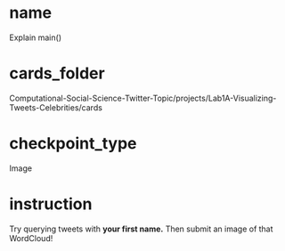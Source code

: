 # name

Explain main()
 
# cards_folder

Computational-Social-Science-Twitter-Topic/projects/Lab1A-Visualizing-Tweets-Celebrities/cards

# checkpoint_type

Image

# instruction

Try querying tweets with **your first name.** Then submit an image of that WordCloud!